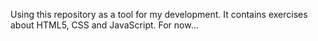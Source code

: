 Using this repository as a tool for my development. It contains exercises about HTML5, CSS and JavaScript.
For now...
